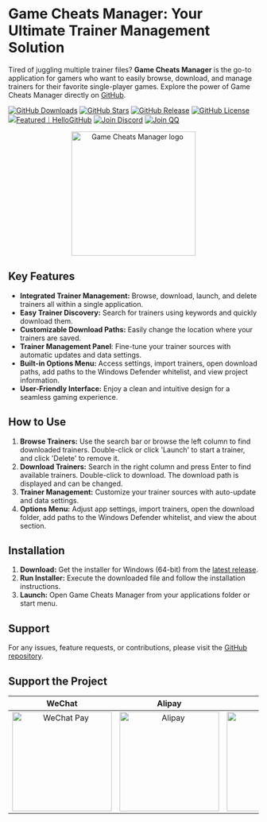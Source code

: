# Game Cheats Manager: Your Ultimate Trainer Management Solution

Tired of juggling multiple trainer files? **Game Cheats Manager** is the go-to application for gamers who want to easily browse, download, and manage trainers for their favorite single-player games. Explore the power of Game Cheats Manager directly on [GitHub](https://github.com/dyang886/Game-Cheats-Manager).

[![GitHub Downloads](https://img.shields.io/github/downloads/dyang886/Game-Cheats-Manager/total)](https://github.com/dyang886/Game-Cheats-Manager/releases/latest)
[![GitHub Stars](https://img.shields.io/github/stars/dyang886/Game-Cheats-Manager?style=flat&color=ffc000)](https://github.com/dyang886/Game-Cheats-Manager/stargazers)
[![GitHub Release](https://img.shields.io/github/v/release/dyang886/Game-Cheats-Manager?link=https%3A%2F%2Fgithub.com%2Fdyang886%2FGame-Cheats-Manager%2Freleases%2Flatest)](https://github.com/dyang886/Game-Cheats-Manager/releases/latest)
[![GitHub License](https://img.shields.io/github/license/dyang886/Game-Cheats-Manager)](https://github.com/dyang886/Game-Cheats-Manager/blob/main/LICENSE)
<a href="https://hellogithub.com/repository/3ca6e8e23401477282ba72d2d8932311" target="_blank"><img src="https://abroad.hellogithub.com/v1/widgets/recommend.svg?rid=3ca6e8e23401477282ba72d2d8932311&claim_uid=UrZOap0AkvuRw7D&theme=small" alt="Featured｜HelloGitHub" /></a>
<a href="https://discord.gg/d627qVyHEF" target="_blank"><img alt="Join Discord" src="https://img.shields.io/badge/Join_Discord-f0f0f0?logo=discord"></a>
<a href="https://pd.qq.com/s/h06qbdey6" target="_blank"><img alt="Join QQ" src="https://img.shields.io/badge/Join_QQ-f0f0f0?logo=qq"></a>

<div align="center">
    <img src="src/assets/logo.png" alt="Game Cheats Manager logo" width="250" />
</div>

## Key Features

*   **Integrated Trainer Management:** Browse, download, launch, and delete trainers all within a single application.
*   **Easy Trainer Discovery:** Search for trainers using keywords and quickly download them.
*   **Customizable Download Paths:** Easily change the location where your trainers are saved.
*   **Trainer Management Panel**: Fine-tune your trainer sources with automatic updates and data settings.
*   **Built-in Options Menu:** Access settings, import trainers, open download paths, add paths to the Windows Defender whitelist, and view project information.
*   **User-Friendly Interface:** Enjoy a clean and intuitive design for a seamless gaming experience.

## How to Use

1.  **Browse Trainers:** Use the search bar or browse the left column to find downloaded trainers. Double-click or click 'Launch' to start a trainer, and click 'Delete' to remove it.
2.  **Download Trainers:** Search in the right column and press Enter to find available trainers. Double-click to download. The download path is displayed and can be changed.
3.  **Trainer Management:** Customize your trainer sources with auto-update and data settings.
4.  **Options Menu:** Adjust app settings, import trainers, open the download folder, add paths to the Windows Defender whitelist, and view the about section.

## Installation

1.  **Download:** Get the installer for Windows (64-bit) from the [latest release](https://github.com/dyang886/Game-Cheats-Manager/releases).
2.  **Run Installer:** Execute the downloaded file and follow the installation instructions.
3.  **Launch:** Open Game Cheats Manager from your applications folder or start menu.

## Support

For any issues, feature requests, or contributions, please visit the [GitHub repository](https://github.com/dyang886/Game-Cheats-Manager).

## Support the Project

| WeChat                                                      | Alipay                                                     | QQ                                                          |
| :-----------------------------------------------------------: | :----------------------------------------------------------: | :-----------------------------------------------------------: |
| <img src="src/assets/wechat.png" alt="WeChat Pay" width="200" /> | <img src="src/assets/alipay.png" alt="Alipay" width="200" /> | <img src="src/assets/qq.png" alt="QQ Pay" width="200" /> |